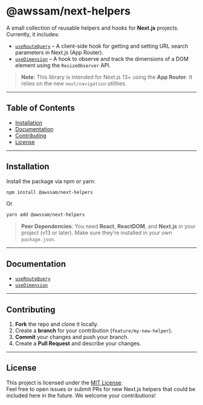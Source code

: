 # @awssam/next-helpers

A small collection of reusable helpers and hooks for **Next.js** projects. Currently, it includes:

- [`useRouteQuery`](./docs/useRouteQuery.md) – A client-side hook for getting and setting URL search parameters in Next.js (App Router).
- [`useDimension`](./docs/useDimension.md) – A hook to observe and track the dimensions of a DOM element using the `ResizeObserver` API.

> **Note**: This library is intended for Next.js 13+ using the **App Router**. It relies on the new `next/navigation` utilities.

---

## Table of Contents

- [Installation](#installation)
- [Documentation](#documentation)
- [Contributing](#contributing)
- [License](#license)

---

## Installation

Install the package via npm or yarn:

```bash
npm install @awssam/next-helpers
```

Or

```bash
yarn add @awssam/next-helpers
```

> **Peer Dependencies**: You need **React**, **ReactDOM**, and **Next.js** in your project (v13 or later). Make sure they’re installed in your own `package.json`.

---

## Documentation

- [`useRouteQuery`](./docs/useRouteQuery.md)
- [`useDimension`](./docs/useDimension.md)

---

## Contributing

1. **Fork** the repo and clone it locally.
2. Create a **branch** for your contribution (`feature/my-new-helper`).
3. **Commit** your changes and push your branch.
4. Create a **Pull Request** and describe your changes.

---

## License

This project is licensed under the [MIT License](./LICENSE).  
Feel free to open issues or submit PRs for new Next.js helpers that could be included here in the future. We welcome your contributions!
